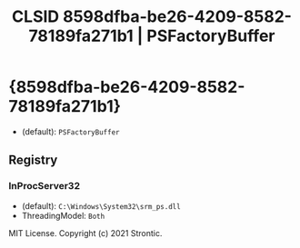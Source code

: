 ﻿---
title: "CLSID 8598dfba-be26-4209-8582-78189fa271b1 | PSFactoryBuffer"
excerpt: What is COM-Object CLSID 8598dfba-be26-4209-8582-78189fa271b1?
---

# {8598dfba-be26-4209-8582-78189fa271b1}

* (default): `PSFactoryBuffer`

## Registry


### InProcServer32

* (default): `C:\Windows\System32\srm_ps.dll`
* ThreadingModel: `Both`

MIT License. Copyright (c) 2021 Strontic.


